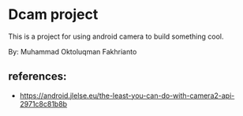 # Dcam project

This is a project for using android camera to build something cool.

By: Muhammad Oktoluqman Fakhrianto

## references:

- https://android.jlelse.eu/the-least-you-can-do-with-camera2-api-2971c8c81b8b
